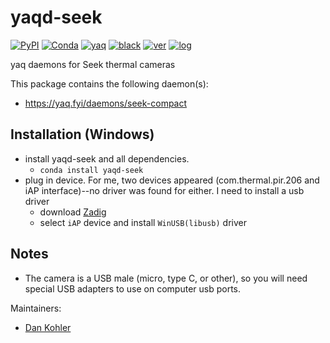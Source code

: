 # yaqd-seek

[![PyPI](https://img.shields.io/pypi/v/yaqd-seek)](https://pypi.org/project/yaqd-seek)
[![Conda](https://img.shields.io/conda/vn/conda-forge/yaqd-seek)](https://anaconda.org/conda-forge/yaqd-seek)
[![yaq](https://img.shields.io/badge/framework-yaq-orange)](https://yaq.fyi/)
[![black](https://img.shields.io/badge/code--style-black-black)](https://black.readthedocs.io/)
[![ver](https://img.shields.io/badge/calver-YYYY.M.MICRO-blue)](https://calver.org/)
[![log](https://img.shields.io/badge/change-log-informational)](https://github.com/yaq-project/yaqd-seek/-/blob/main/CHANGELOG.md)

yaq daemons for Seek thermal cameras

This package contains the following daemon(s):

- https://yaq.fyi/daemons/seek-compact

## Installation (Windows)
- install yaqd-seek and all dependencies.
  - `conda install yaqd-seek`
- plug in device.  For me, two devices appeared (com.thermal.pir.206 and iAP interface)--no driver was found for either. I need to install a usb driver
  - download [Zadig](https://zadig.akeo.ie/)
  - select `iAP` device and install `WinUSB(libusb)` driver

## Notes
- The camera is a USB male (micro, type C, or other), so you will need special USB adapters to use on computer usb ports.

Maintainers:

- [Dan Kohler](https://github.com/ddkohler)
